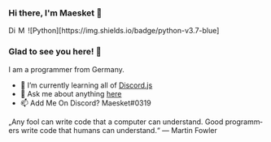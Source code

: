 ### Hi there, I'm Maesket 👋
<a href="https://discord.gg/2QSw9hcudp">
  <img align="left" alt="Discord Server" width="16px" src="https://cdn.jsdelivr.net/npm/simple-icons@v3/icons/discord.svg" />
</a>
 <a href="https://github.com/Maesket">
  <img align="left" alt="My Github" width="16px" src="https://cdn.jsdelivr.net/npm/simple-icons@v3/icons/github.svg" />
</a>
![Python][https://img.shields.io/badge/python-v3.7-blue]
<br />

### Glad to see you here! 🤩 &nbsp;

I am a programmer from Germany.
- 🌱 I’m currently learning all of [Discord.js](https://discord.js.org/#/)
- 💬 Ask me about anything [here](https://discord.gg/2QSw9hcudp)
- 📫 Add Me On Discord? Maesket#0319


<p lang="de-CH"><q>Any fool can write code that a computer can understand. Good programmers write code that humans can understand.</q> — Martin Fowler</p>
